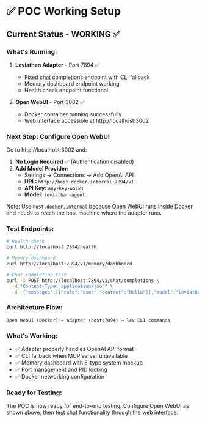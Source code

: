 # ✅ POC Working Setup

## Current Status - WORKING ✅

### What's Running:
1. **Leviathan Adapter** - Port 7894 ✅
   - Fixed chat completions endpoint with CLI fallback
   - Memory dashboard endpoint working
   - Health check endpoint functional

2. **Open WebUI** - Port 3002 ✅ 
   - Docker container running successfully
   - Web interface accessible at http://localhost:3002

### Next Step: Configure Open WebUI

Go to http://localhost:3002 and:

1. **No Login Required** ✅ (Authentication disabled)
2. **Add Model Provider:**
   - Settings → Connections → Add OpenAI API
   - **URL:** `http://host.docker.internal:7894/v1`
   - **API Key:** `any-key-works` 
   - **Model:** `leviathan-agent`

Note: Use `host.docker.internal` because Open WebUI runs inside Docker and needs to reach the host machine where the adapter runs.

### Test Endpoints:

```bash
# Health check
curl http://localhost:7894/health

# Memory dashboard  
curl http://localhost:7894/v1/memory/dashboard

# Chat completion test
curl -X POST http://localhost:7894/v1/chat/completions \
  -H "Content-Type: application/json" \
  -d '{"messages":[{"role":"user","content":"Hello"}],"model":"leviathan-agent"}'
```

### Architecture Flow:
```
Open WebUI (Docker) → Adapter (host:7894) → lev CLI commands
```

### What's Working:
- ✅ Adapter properly handles OpenAI API format
- ✅ CLI fallback when MCP server unavailable  
- ✅ Memory dashboard with 5-type system mockup
- ✅ Port management and PID locking
- ✅ Docker networking configuration

### Ready for Testing:
The POC is now ready for end-to-end testing. Configure Open WebUI as shown above, then test chat functionality through the web interface.